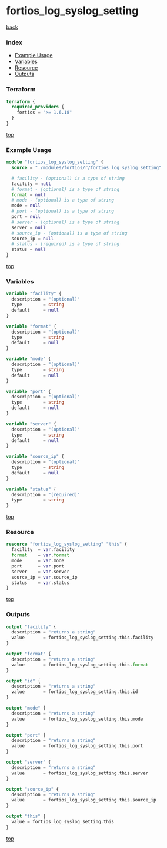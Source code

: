 # fortios_log_syslog_setting

[back](../fortios.md)

### Index

- [Example Usage](#example-usage)
- [Variables](#variables)
- [Resource](#resource)
- [Outputs](#outputs)

### Terraform

```terraform
terraform {
  required_providers {
    fortios = ">= 1.6.18"
  }
}
```

[top](#index)

### Example Usage

```terraform
module "fortios_log_syslog_setting" {
  source = "./modules/fortios/r/fortios_log_syslog_setting"

  # facility - (optional) is a type of string
  facility = null
  # format - (optional) is a type of string
  format = null
  # mode - (optional) is a type of string
  mode = null
  # port - (optional) is a type of string
  port = null
  # server - (optional) is a type of string
  server = null
  # source_ip - (optional) is a type of string
  source_ip = null
  # status - (required) is a type of string
  status = null
}
```

[top](#index)

### Variables

```terraform
variable "facility" {
  description = "(optional)"
  type        = string
  default     = null
}

variable "format" {
  description = "(optional)"
  type        = string
  default     = null
}

variable "mode" {
  description = "(optional)"
  type        = string
  default     = null
}

variable "port" {
  description = "(optional)"
  type        = string
  default     = null
}

variable "server" {
  description = "(optional)"
  type        = string
  default     = null
}

variable "source_ip" {
  description = "(optional)"
  type        = string
  default     = null
}

variable "status" {
  description = "(required)"
  type        = string
}
```

[top](#index)

### Resource

```terraform
resource "fortios_log_syslog_setting" "this" {
  facility  = var.facility
  format    = var.format
  mode      = var.mode
  port      = var.port
  server    = var.server
  source_ip = var.source_ip
  status    = var.status
}
```

[top](#index)

### Outputs

```terraform
output "facility" {
  description = "returns a string"
  value       = fortios_log_syslog_setting.this.facility
}

output "format" {
  description = "returns a string"
  value       = fortios_log_syslog_setting.this.format
}

output "id" {
  description = "returns a string"
  value       = fortios_log_syslog_setting.this.id
}

output "mode" {
  description = "returns a string"
  value       = fortios_log_syslog_setting.this.mode
}

output "port" {
  description = "returns a string"
  value       = fortios_log_syslog_setting.this.port
}

output "server" {
  description = "returns a string"
  value       = fortios_log_syslog_setting.this.server
}

output "source_ip" {
  description = "returns a string"
  value       = fortios_log_syslog_setting.this.source_ip
}

output "this" {
  value = fortios_log_syslog_setting.this
}
```

[top](#index)